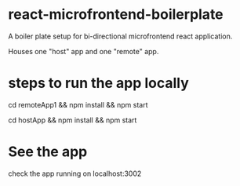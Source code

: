 # react-microfrontend-boilerplate

A boiler plate setup for bi-directional microfrontend react application.

Houses one "host" app and one "remote" app.

# steps to run the app locally

cd remoteApp1 && npm install && npm start

cd hostApp && npm install && npm start

# See the app

check the app running on localhost:3002
